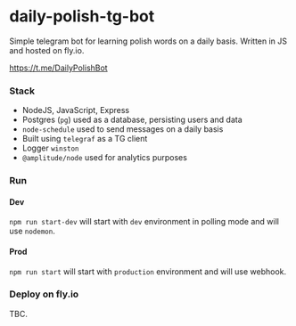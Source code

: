 # daily-polish-tg-bot

Simple telegram bot for learning polish words on a daily basis. Written in JS and hosted on fly.io.

https://t.me/DailyPolishBot

### Stack

* NodeJS, JavaScript, Express
* Postgres (`pg`) used as a database, persisting users and data
* `node-schedule` used to send messages on a daily basis
* Built using `telegraf` as a TG client
* Logger `winston`
* `@amplitude/node` used for analytics purposes

### Run

#### Dev

`npm run start-dev` will start with `dev` environment in polling mode and will use `nodemon`.

#### Prod

`npm run start` will start with `production` environment and will use webhook.

### Deploy on fly.io

TBC.
